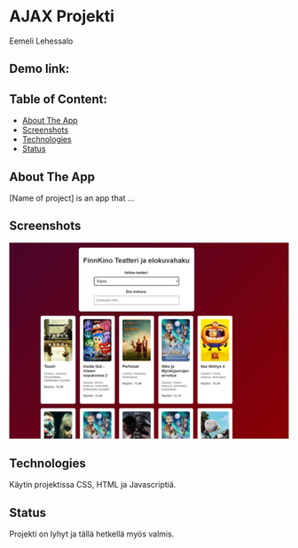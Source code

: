 # AJAX Projekti
Eemeli Lehessalo

## Demo link:



## Table of Content:

- [About The App](#about-the-app)
- [Screenshots](#screenshots)
- [Technologies](#technologies)
- [Status](#status)



## About The App
[Name of project] is an app that ...

## Screenshots
![ajax](ajax-projekti/ajax.png)


## Technologies
Käytin projektissa CSS, HTML ja Javascriptiä.



## Status
Projekti on lyhyt ja tällä hetkellä myös valmis.

